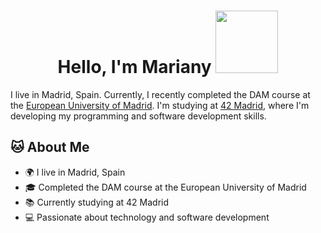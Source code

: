 <h1 align="center" > Hello, I'm Mariany <img width= "100" src= "https://pa1.narvii.com/6580/8098c6e9207376889eeb0532d9f5a0723c4d73f5_hq.gif"/></h1> 

I live in Madrid, Spain. Currently, I recently completed the DAM course at the [European University of Madrid](https://universidadeuropea.com/tecnico-superior-desarrollo-aplicaciones-multiplataforma-madrid/). I'm studying at [42 Madrid](https://www.42madrid.com/), where I'm developing my programming and software development skills. 

## 🐱 About Me

- 🌍 I live in Madrid, Spain
- 🎓 Completed the DAM course at the European University of Madrid
- 📚 Currently studying at 42 Madrid
- 💻 Passionate about technology and software development

